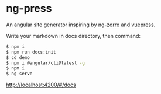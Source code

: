 # ng-press
An angular site generator inspiring by [ng-zorro](https://github.com/NG-ZORRO/ng-zorro-antd) and [vuepress](https://github.com/vuejs/vuepress).

Write your markdown in docs directory, then command: 
```bash
$ npm i
$ npm run docs:init
$ cd demo
$ npm i @angular/cli@latest -g
$ npm i
$ ng serve
```
[http://localhost:4200/#/docs](http://localhost:4200/#/docs)
